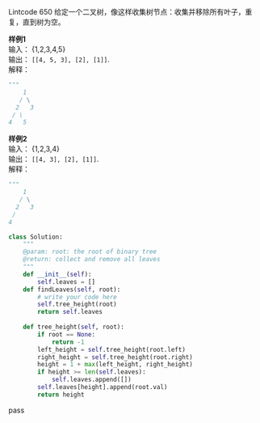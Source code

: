 Lintcode 650
给定一个二叉树，像这样收集树节点：收集并移除所有叶子，重复，直到树为空。

**样例1**  
输入： {1,2,3,4,5}  
输出： `[[4, 5, 3], [2], [1]]`.  
解释：
```python
"""
    1
   / \
  2   3
 / \     
4   5    
```

**样例2**  
输入： {1,2,3,4}  
输出： `[[4, 3], [2], [1]]`.  
解释：
```python
"""
    1
   / \
  2   3
 /
4 
```



```python
class Solution:
    """
    @param: root: the root of binary tree
    @return: collect and remove all leaves
    """
    def __init__(self):
        self.leaves = []
    def findLeaves(self, root):
        # write your code here
        self.tree_height(root)
        return self.leaves
    
    def tree_height(self, root):
        if root == None:
            return -1
        left_height = self.tree_height(root.left)
        right_height = self.tree_height(root.right)
        height = 1 + max(left_height, right_height)
        if height >= len(self.leaves):
            self.leaves.append([])
        self.leaves[height].append(root.val)
        return height
```
pass